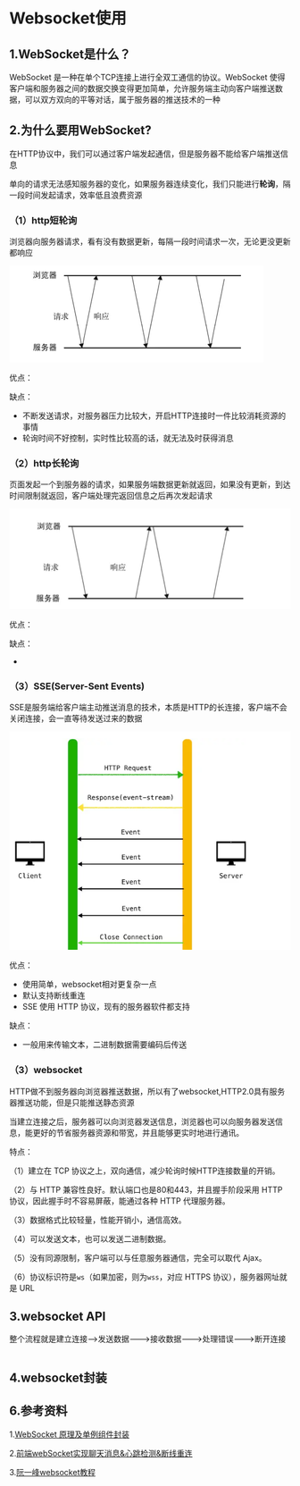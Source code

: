 # Websocket使用

## 1.WebSocket是什么？

WebSocket 是一种在单个TCP连接上进行全双工通信的协议。WebSocket 使得客户端和服务器之间的数据交换变得更加简单，允许服务端主动向客户端推送数据，可以双方双向的平等对话，属于服务器的推送技术的一种

## 2.为什么要用WebSocket?

在HTTP协议中，我们可以通过客户端发起通信，但是服务器不能给客户端推送信息

单向的请求无法感知服务器的变化，如果服务器连续变化，我们只能进行**轮询**，隔一段时间发起请求，效率低且浪费资源

### （1）http短轮询

浏览器向服务器请求，看有没有数据更新，每隔一段时间请求一次，无论更没更新都响应

![image-20211214165606395](image/image-20211214165606395.png)

优点：



缺点：

* 不断发送请求，对服务器压力比较大，开启HTTP连接时一件比较消耗资源的事情
* 轮询时间不好控制，实时性比较高的话，就无法及时获得消息

### （2）http长轮询

页面发起一个到服务器的请求，如果服务端数据更新就返回，如果没有更新，到达时间限制就返回，客户端处理完返回信息之后再次发起请求

![image-20211214170310323](image/image-20211214170310323.png)

优点：

缺点：

- 

### （3）SSE(Server-Sent Events)

SSE是服务端给客户端主动推送消息的技术，本质是HTTP的长连接，客户端不会关闭连接，会一直等待发送过来的数据

![image-20211221225135784](image/image-20211221225135784.png)

优点：

- 使用简单，websocket相对更复杂一点
- 默认支持断线重连
- SSE 使用 HTTP 协议，现有的服务器软件都支持

缺点：

- 一般用来传输文本，二进制数据需要编码后传送

### （3）websocket

HTTP做不到服务器向浏览器推送数据，所以有了websocket,HTTP2.0具有服务器推送功能，但是只能推送静态资源

当建立连接之后，服务器可以向浏览器发送信息，浏览器也可以向服务器发送信息，能更好的节省服务器资源和带宽，并且能够更实时地进行通讯。

特点：

（1）建立在 TCP 协议之上，双向通信，减少轮询时候HTTP连接数量的开销。

（2）与 HTTP 兼容性良好。默认端口也是80和443，并且握手阶段采用 HTTP 协议，因此握手时不容易屏蔽，能通过各种 HTTP 代理服务器。

（3）数据格式比较轻量，性能开销小，通信高效。

（4）可以发送文本，也可以发送二进制数据。

（5）没有同源限制，客户端可以与任意服务器通信，完全可以取代 Ajax。

（6）协议标识符是`ws`（如果加密，则为`wss`，对应 HTTPS 协议），服务器网址就是 URL

## 3.websocket API

整个流程就是建立连接—>发送数据--->接收数据--->处理错误--->断开连接

```

```



## 4.websocket封装

## 6.参考资料

1.[WebSocket 原理及单例组件封装](https://juejin.cn/post/7020344512903905316)

2.[前端webSocket实现聊天消息&心跳检测&断线重连](https://juejin.cn/post/6914113426436390926)

3.[阮一峰websocket教程](https://www.ruanyifeng.com/blog/2017/05/websocket.html)

